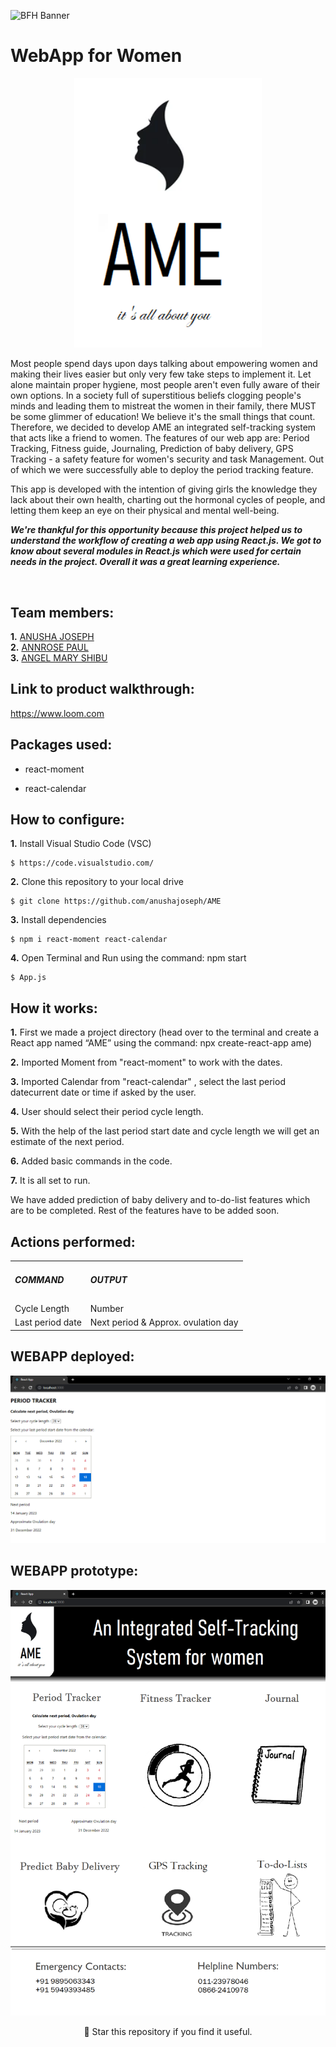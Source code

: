  ![BFH Banner](https://github.com/anushajoseph/Tink_Her_Hack/blob/00faaafcd39d179083b5778746760b7fc121c489/tink-her-hack.png)
 # WebApp for Women 
<p align="center">
 <img width="300px" src="src/Logo.png"/>
</p>
<p>
Most people spend days upon days talking about empowering women and making their lives easier but only very few take steps to implement it. Let alone maintain proper hygiene, most people aren't even fully aware of their own options. In a society full of superstitious beliefs clogging people's minds and leading them to mistreat the women in their family, there MUST be some glimmer of education!
We believe it's the small things that count. Therefore, we decided to develop AME an integrated self-tracking system that acts like a friend to women. 
The features of our web app are: Period Tracking, Fitness guide, Journaling, Prediction of baby delivery, GPS Tracking - a safety feature for women's security and task Management. Out of which we were successfully able to deploy the period tracking feature.
 
This app is developed with the intention of giving girls the knowledge they lack about their own health, charting out the hormonal cycles of people, and letting them keep an eye on their physical and mental well-being.
</p>

 ***We're thankful for this opportunity because this project helped us to understand the workflow of creating a web app using React.js. We got to know about several modules in React.js which were used for certain needs in the project. Overall it was a great learning experience.***
 
<br/>

## Team members:

**1.** [ANUSHA JOSEPH](https://github.com/anushajoseph)<br/>
**2.** [ANNROSE PAUL](https://github.com/ann018)<br/>
**3.** [ANGEL MARY SHIBU](https://github.com/angelmaryshibu)

## Link to product walkthrough:
 
https://www.loom.com 

## Packages used:
 
- react-moment

- react-calendar 

## How to configure:
**1.** Install  Visual Studio Code (VSC)

```shell
$ https://code.visualstudio.com/
```

**2.** Clone this repository to your local drive

```shell
$ git clone https://github.com/anushajoseph/AME
```

**3.** Install dependencies

```shell
$ npm i react-moment react-calendar
```

**4.** Open Terminal and Run using the command: npm start

```shell
$ App.js
```

## How it works:
 
**1.** First we made a project directory (head over to the terminal and create a React app named “AME” using the command: npx create-react-app ame)
 
**2.** Imported Moment from "react-moment" to work with the dates. 
 
**3.** Imported Calendar from "react-calendar" , select the last period datecurrent date or time if asked by the user.
 
**4.** User should select their period cycle length.
 
**5.** With the help of the last period start date and cycle length we will get an estimate of the next period.
 
**6.** Added basic commands in the code.
 
**7.** It is all set to run.

We have added prediction of baby delivery and to-do-list features which are to be completed. Rest of the features have to be added soon.
## Actions performed:
 
<table>
<tr>
<td><h5>COMMAND</h5></td>   
<td><h5>OUTPUT</h5></td>
</tr>
<tr>
<td>Cycle Length</td>		   
<td>Number</td>
</tr>
<tr>
<td>Last period date</td>		   
<td>Next period & Approx. ovulation day</td>
</tr>
</table>

## WEBAPP deployed:
<p align="center">
<img width="800px" src="AMEsite.png"/>
 </p>

## WEBAPP prototype:
<p align="center">
<img width="800px" src="AMEprototype.png"/>
 </p>
 
<p align="center">
🌟 Star this repository if you find it useful.
</p>
